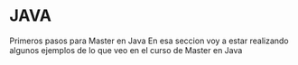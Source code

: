 # JAVA
Primeros pasos para Master en Java
En esa seccion voy a estar realizando algunos ejemplos de lo que veo en el curso de Master en Java
